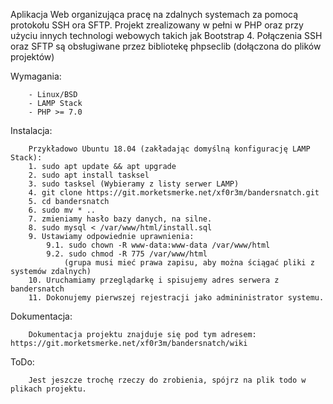 Aplikacja Web organizująca pracę na zdalnych systemach za pomocą protokołu SSH ora SFTP. Projekt zrealizowany
w pełni w PHP oraz przy użyciu innych technologi webowych takich jak Bootstrap 4. Połączenia SSH oraz SFTP 
są obsługiwane przez bibliotekę phpseclib (dołączona do plików projektów)

Wymagania:

        - Linux/BSD
        - LAMP Stack
        - PHP >= 7.0

Instalacja:

        Przykładowo Ubuntu 18.04 (zakładając domyślną konfigurację LAMP Stack):
        1. sudo apt update && apt upgrade
        2. sudo apt install tasksel
        3. sudo tasksel (Wybieramy z listy serwer LAMP)
        4. git clone https://git.morketsmerke.net/xf0r3m/bandersnatch.git
        5. cd bandersnatch
        6. sudo mv * ..
        7. zmieniamy hasło bazy danych, na silne.
        8. sudo mysql < /var/www/html/install.sql
        9. Ustawiamy odpowiednie uprawnienia:
            9.1. sudo chown -R www-data:www-data /var/www/html
            9.2. sudo chmod -R 775 /var/www/html
                (grupa musi mieć prawa zapisu, aby można ściągać pliki z systemów zdalnych)
        10. Uruchamiamy przeglądarkę i spisujemy adres serwera z bandersnatch
        11. Dokonujemy pierwszej rejestracji jako admininistrator systemu.

Dokumentacja:

        Dokumentacja projektu znajduje się pod tym adresem: https://git.morketsmerke.net/xf0r3m/bandersnatch/wiki

ToDo:

        Jest jeszcze trochę rzeczy do zrobienia, spójrz na plik todo w plikach projektu.
